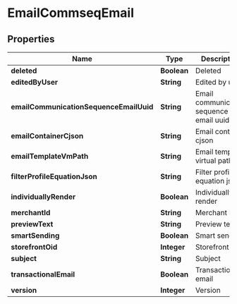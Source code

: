 
# EmailCommseqEmail

## Properties
Name | Type | Description | Notes
------------ | ------------- | ------------- | -------------
**deleted** | **Boolean** | Deleted |  [optional]
**editedByUser** | **String** | Edited by user |  [optional]
**emailCommunicationSequenceEmailUuid** | **String** | Email communication sequence email uuid |  [optional]
**emailContainerCjson** | **String** | Email container cjson |  [optional]
**emailTemplateVmPath** | **String** | Email template virtual path |  [optional]
**filterProfileEquationJson** | **String** | Filter profile equation json |  [optional]
**individuallyRender** | **Boolean** | Individually render |  [optional]
**merchantId** | **String** | Merchant ID |  [optional]
**previewText** | **String** | Preview text |  [optional]
**smartSending** | **Boolean** | Smart sending |  [optional]
**storefrontOid** | **Integer** | Storefront oid |  [optional]
**subject** | **String** | Subject |  [optional]
**transactionalEmail** | **Boolean** | Transactional email |  [optional]
**version** | **Integer** | Version |  [optional]



